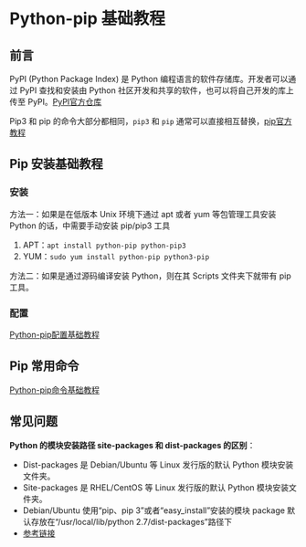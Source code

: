 # Python-pip 基础教程

## 前言

PyPI (Python Package Index) 是 Python 编程语言的软件存储库。开发者可以通过 PyPI 查找和安装由 Python 社区开发和共享的软件，也可以将自己开发的库上传至 PyPI。[PyPI官方仓库](https://pypi.org/)

Pip3 和 pip 的命令大部分都相同，`pip3` 和 `pip` 通常可以直接相互替换，[pip官方教程](https://pip.pypa.io/en/stable/user_guide/#user-guide)

## Pip 安装基础教程

### 安装

方法一：如果是在低版本 Unix 环境下通过 apt 或者 yum 等包管理工具安装 Python 的话，中需要手动安装 pip/pip3 工具
1. APT：`apt install python-pip python-pip3`
2. YUM：`sudo yum install python-pip python3-pip`

方法二：如果是通过源码编译安装 Python，则在其 Scripts 文件夹下就带有 pip 工具。

### 配置

[Python-pip配置基础教程](work/programming/Python/CLI/Python-pip配置基础教程.md)

## Pip 常用命令

[Python-pip命令基础教程](work/programming/Python/CLI/Python-pip命令基础教程.md)

## 常见问题

**Python 的模块安装路径 site-packages 和 dist-packages 的区别**：
- Dist-packages 是 Debian/Ubuntu 等 Linux 发行版的默认 Python 模块安装文件夹。
- Site-packages 是 RHEL/CentOS 等 Linux 发行版的默认 Python 模块安装文件夹。
- Debian/Ubuntu 使用“pip、pip 3”或者“easy_install”安装的模块 package 默认存放在“/usr/local/lib/python 2.7/dist-packages”路径下
- [参考链接](https://blog.csdn.net/huiseguiji1/article/details/45111891)